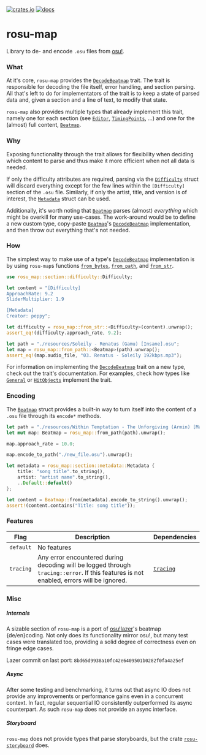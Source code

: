 [![crates.io](https://img.shields.io/crates/v/rosu-map.svg)](https://crates.io/crates/rosu-map) [![docs](https://docs.rs/rosu-map/badge.svg)](https://docs.rs/rosu-map)

# rosu-map

<!-- cargo-rdme start -->

Library to de- and encode `.osu` files from [osu!].

### What

At it's core, `rosu-map` provides the [`DecodeBeatmap`] trait. The trait is responsible for
decoding the file itself, error handling, and section parsing. All that's left to do for
implementators of the trait is to keep a state of parsed data and, given a section and a line
of text, to modify that state.

`rosu-map` also provides multiple types that already implement this trait, namely one for each
section (see [`Editor`], [`TimingPoints`], ...) and one for the (almost) full content, [`Beatmap`].

### Why

Exposing functionality through the trait allows for flexibility when deciding which content to
parse and thus make it more efficient when not all data is needed.

If only the difficulty attributes are required, parsing via the [`Difficulty`] struct will discard
everything except for the few lines within the `[Difficulty]` section of the `.osu` file.
Similarly, if only the artist, title, and version is of interest, the [`Metadata`] struct can be
used.

Additionally, it's worth noting that [`Beatmap`] parses (almost) *everything* which might be
overkill for many use-cases. The work-around would be to define a new custom type, copy-paste
[`Beatmap`]'s [`DecodeBeatmap`] implementation, and then throw out everything that's not needed.

### How

The simplest way to make use of a type's [`DecodeBeatmap`] implementation is by using
`rosu-map`s functions [`from_bytes`], [`from_path`], and [`from_str`].

```rust
use rosu_map::section::difficulty::Difficulty;

let content = "[Difficulty]
ApproachRate: 9.2
SliderMultiplier: 1.9

[Metadata]
Creator: peppy";

let difficulty = rosu_map::from_str::<Difficulty>(content).unwrap();
assert_eq!(difficulty.approach_rate, 9.2);

let path = "./resources/Soleily - Renatus (Gamu) [Insane].osu";
let map = rosu_map::from_path::<Beatmap>(path).unwrap();
assert_eq!(map.audio_file, "03. Renatus - Soleily 192kbps.mp3");
```

For information on implementing the [`DecodeBeatmap`] trait on a new type, check out the
trait's documentation. For examples, check how types like [`General`] or [`HitObjects`]
implement the trait.

### Encoding

The [`Beatmap`] struct provides a built-in way to turn itself into the content of a `.osu` file
through its `encode*` methods.

```rust
let path = "./resources/Within Temptation - The Unforgiving (Armin) [Marathon].osu";
let mut map: Beatmap = rosu_map::from_path(path).unwrap();

map.approach_rate = 10.0;

map.encode_to_path("./new_file.osu").unwrap();

let metadata = rosu_map::section::metadata::Metadata {
    title: "song title".to_string(),
    artist: "artist name".to_string(),
    ..Default::default()
};

let content = Beatmap::from(metadata).encode_to_string().unwrap();
assert!(content.contains("Title: song title"));
```

### Features

| Flag | Description | Dependencies
| - | - | -
| `default` | No features |
| `tracing` | Any error encountered during decoding will be logged through `tracing::error`. If this features is not enabled, errors will be ignored. | [`tracing`]

### Misc

##### Internals

A sizable section of `rosu-map` is a port of [osu!lazer]'s beatmap
{de/en}coding. Not only does its functionality mirror osu!, but many test cases were
translated too, providing a solid degree of correctness even on fringe edge cases.

Lazer commit on last port: `8bd65d9938a10fc42e6409501b0282f0fa4a25ef`

##### Async

After some testing and benchmarking, it turns out that async IO does not provide any improvements
or performance gains even in a concurrent context. In fact, regular sequential IO consistently
outperformed its async counterpart. As such `rosu-map` does not provide an async interface.

##### Storyboard

`rosu-map` does not provide types that parse storyboards, but the crate [`rosu-storyboard`] does.

[osu!]: https://osu.ppy.sh/
[osu!lazer]: https://github.com/ppy/osu
[`DecodeBeatmap`]: https://docs.rs/rosu-map/latest/rosu_map/decode/trait.DecodeBeatmap.html
[`Beatmap`]: https://docs.rs/rosu-map/latest/rosu_map/beatmap/struct.Beatmap.html
[`from_bytes`]: https://docs.rs/rosu-map/latest/rosu_map/decode/fn.from_bytes.html
[`from_str`]: https://docs.rs/rosu-map/latest/rosu_map/decode/fn.from_str.html
[`from_path`]: https://docs.rs/rosu-map/latest/rosu_map/decode/fn.from_path.html
[`General`]: https://docs.rs/rosu-map/latest/rosu_map/section/general/decode/struct.General.html
[`Editor`]: https://docs.rs/rosu-map/latest/rosu_map/section/editor/struct.Editor.html
[`Metadata`]: https://docs.rs/rosu-map/latest/rosu_map/section/metadata/struct.Metadata.html
[`Difficulty`]: https://docs.rs/rosu-map/latest/rosu_map/section/difficulty/struct.Difficulty.html
[`TimingPoints`]: https://docs.rs/rosu-map/latest/rosu_map/section/timing_points/decode/struct.TimingPoints.html
[`HitObjects`]: https://docs.rs/rosu-map/latest/rosu_map/section/hit_objects/decode/struct.HitObjects.html
[`tracing`]: https://docs.rs/tracing
[`rosu-storyboard`]: https://github.com/MaxOhn/rosu-storyboard/

<!-- cargo-rdme end -->
